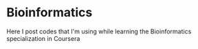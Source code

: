 # Bioinformatics
Here I post codes that I'm using while learning the Bioinformatics specialization in Coursera
